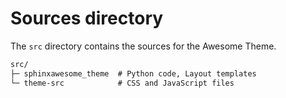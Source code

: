 # Sources directory

The `src` directory contains the sources for the Awesome Theme.

```txt
src/
├─ sphinxawesome_theme  # Python code, Layout templates
└─ theme-src            # CSS and JavaScript files
```
